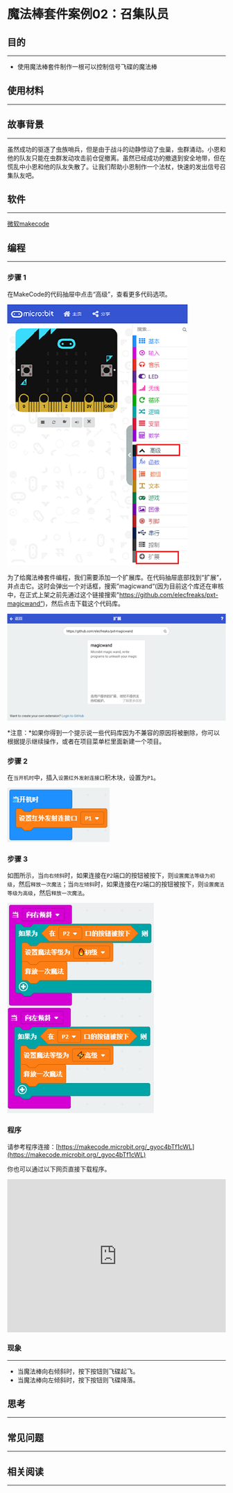 # 魔法棒套件案例02：召集队员

## 目的
---

- 使用魔法棒套件制作一根可以控制信号飞碟的魔法棒
## 使用材料
---



## 故事背景
---
虽然成功的驱逐了虫族哨兵，但是由于战斗的动静惊动了虫巢，虫群涌动。小恩和他的队友只能在虫群发动攻击前仓促撤离。虽然已经成功的撤退到安全地带，但在慌乱中小恩和他的队友失散了。让我们帮助小恩制作一个法杖，快速的发出信号召集队友吧。

## 软件
---

[微软makecode](https://makecode.microbit.org/#)

## 编程
---

### 步骤 1
 在MakeCode的代码抽屉中点击“高级”，查看更多代码选项。


![](./images/magicwand_case_01_02.png)


为了给魔法棒套件编程，我们需要添加一个扩展库。在代码抽屉底部找到“扩展”，并点击它。这时会弹出一个对话框，搜索”magicwand“(因为目前这个库还在审核中，在正式上架之前先通过这个链接搜索"https://github.com/elecfreaks/pxt-magicwand“)，然后点击下载这个代码库。


![](./images/magicwand_case_01_03.png)


*注意：*如果你得到一个提示说一些代码库因为不兼容的原因将被删除，你可以根据提示继续操作，或者在项目菜单栏里面新建一个项目。

### 步骤 2

在`当开机时`中，插入`设置红外发射连接口`积木块，设置为`P1`。

![](./images/magicwand_case_02_04.png)


### 步骤 3

如图所示，当`向右倾斜`时，如果连接在`P2`端口的按钮被按下，则`设置魔法等级为初级`，然后`释放一次魔法`；当`向左倾斜`时，如果连接在`P2`端口的按钮被按下，则`设置魔法等级为高级`，然后`释放一次魔法`。

![](./images/magicwand_case_02_05.png)
### 程序

请参考程序连接：[https://makecode.microbit.org/_gyoc4bTf1cWL](https://makecode.microbit.org/_gyoc4bTf1cWL)

你也可以通过以下网页直接下载程序。

<div style="position:relative;height:0;padding-bottom:70%;overflow:hidden;"><iframe style="position:absolute;top:0;left:0;width:100%;height:100%;" src="https://makecode.microbit.org/#pub:_gyoc4bTf1cWL]" frameborder="0" sandbox="allow-popups allow-forms allow-scripts allow-same-origin"></iframe></div>  

### 现象
---
- 当魔法棒向右倾斜时，按下按钮则飞碟起飞。
- 当魔法棒向左倾斜时，按下按钮则飞碟降落。

## 思考
---


## 常见问题
---
## 相关阅读  
---
